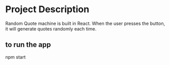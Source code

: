 # Project Description

Random Quote machine is built in React. When the user presses the button, it will generate quotes randomly each time.

## to run the app

npm start